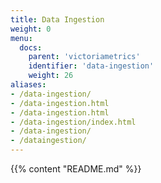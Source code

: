 ```yaml
---
title: Data Ingestion 
weight: 0
menu:
  docs:
    parent: 'victoriametrics'
    identifier: 'data-ingestion'
    weight: 26
aliases:
- /data-ingestion/
- /data-ingestion.html
- /data-ingestion.html
- /data-ingestion/index.html
- /data-ingestion/
- /dataingestion/
---
```

{{% content "README.md" %}}
